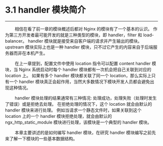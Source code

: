 # 3.1 handler 模块简介
***

&emsp;&emsp;
相信在看了前一章的模块概述后都对 Nginx 的模块有了一个基本的认识。
作为第三方开发者最可能开发的就是三种类型的模块，即 handler，filter 和 load-balancer。
handler 模块就是接受来自客户端的请求并产生输出的模块。
upstream 模块实际上也是一种 handler 模块，只不过它产生的内容来自于后端服务器而非在本机产生。

&emsp;&emsp;
在上一章提到，配置文件中使用 location 指令可以配置 content handler 模块，当 Nginx 系统启动时每个 handler 模块都有一次机会把自己关联到对应的 location 上。
如果有多个 handler 模块都关联了同一个 location，那么实际上只有一个 handler 模块真正会起作用，当然大多数情况下模块开发人员都会避免出现这种情况。

&emsp;&emsp;
handler 模块处理的结果通常有三种情况: 处理成功，处理失败（处理时发生了错误）或是拒绝去处理。
在拒绝处理的情况下，这个 location 就会由默认的 handler 模块来进行处理。
例如当请求一个静态文件时，如果关联到这个 location 上的一个 handler 模块拒绝处理，就会由默认的 ngx\_http\_static\_module 模块进行处理，该模块是一个典型的 handler 模块。

&emsp;&emsp;
本章主要讲述的是如何编写 handler 模块，在研究 handler 模块编写之前先来了解一下模块的一些基本数据结构。
